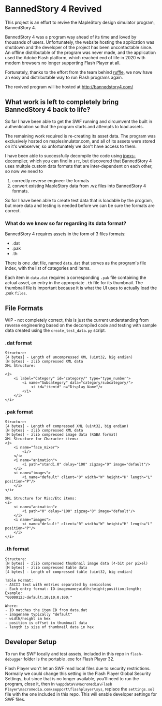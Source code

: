 # BannedStory 4 Revived
This project is an effort to revive the MapleStory design simulator program, BannedStory 4.

BannedStory 4 was a program way ahead of its time and loved by thousands of users. Unfortunately, the website hosting the application was shutdown and the developer of the project has been uncontactable since. An offline distributable of the program was never made, and the application used the Adobe Flash platform, which reached end of life in 2020 with modern browsers no longer supporting Flash Player at all.

Fortunately, thanks to the effort from the team behind [ruffle](https://github.com/ruffle-rs/ruffle/), we now have an easy and distributable way to run Flash programs again.

The revived program will be hosted at http://bannedstory4.com/

## What work is left to completely bring BannedStory 4 back to life?

So far I have been able to get the SWF running and circumvent the built in authentication so that the program starts and attempts to load assets.

The remaining work required is re-creating its asset data. The program was exclusively hosted on maplesimulator.com, and all of its assets were stored on it's webserver, so unfortunately we don't have access to them.

I have been able to successfully decompile the code using [jpexs-decompiler](https://github.com/jindrapetrik/jpexs-decompiler), which you can find in `src`, but discovered that BannedStory 4 uses multple custom data formats that are inter-dependent on each other, so now we need to 

1. correctly reverse engineer the formats
2. convert existing MapleStory data from .wz files into BannedStory 4 formats.

So for I have been able to create test data that is loadable by the program, but more data and testing is needed before we can be sure the formats are correct.

### What do we know so far regarding its data format?
BannedStory 4 requires assets in the form of 3 files formats:
- .dat 
- .pak
- .th

There is one .dat file, named `data.dat` that serves as the program's file index, with the list of categories and items.

Each item in `data.dat` requires a corresponding `.pak` file containing the actual asset, an entry in the appropriate `.th` file for its thumbnail. The thumbnail file is important because it is what the UI uses to actually load the .pak `files`.

## File Formats
WIP - not completely correct, this is just the current understanding from reverse engineering based on the decompiled code and testing with sample data created using the `create_test_data.py` script.

### .dat format
```
Structure:
[4 bytes] - Length of uncompressed XML (uint32, big endian)
[N bytes] - zlib compressed XML data
XML Structure:

<i>
    <i label="Category" id="category/" type="type_number">
        <i name="Subcategory" data="category/subcategory/">
            <i id="itemid" n="Display Name"/>
        </i>
    </i>
</i>
```
### .pak format
```
Structure:
[4 bytes] - Length of compressed XML (uint32, big endian)
[N bytes] - zlib compressed XML data
[M bytes] - zlib compressed image data (RGBA format)
XML Structure for Character items:
<i>
    <i name="face_mixer">
        <i/>
    </i>
    <i name="animation">
        <i path="stand1.0" delay="100" zigzag="0" image="default"/>
    </i>
    <i name="images">
        <i name="default" client="0" width="W" height="H" length="L" position="P"/>
    </i>
</i>

XML Structure for Misc/Etc items:
<i>
    <i name="animation">
        <i path="0" delay="100" zigzag="0" image="default"/>
    </i>
    <i name="images">
        <i name="default" client="0" width="W" height="H" length="L" position="P"/>
    </i>
</i>
```

### .th format
```
Structure:
[N bytes] - zlib compressed thumbnail image data (4-bit per pixel)
[M bytes] - zlib compressed table data
[4 bytes] - Length of compressed table (uint32, big endian)

Table Format:
- ASCII text with entries separated by semicolons
- Each entry format: ID-imagename;width;height;position;length;
Example:
"00000123-default;10;10;0;100;"

Where:
- ID matches the item ID from data.dat
- imagename typically "default"
- width/height in hex
- position is offset in thumbnail data
- length is size of thumbnail data in hex
```

## Developer Setup
To run the SWF locally and test assets, included in this repo in `flash-debugger` folder is the portable .exe for Flash Player 32. 

Flash Player won't let an SWF read local files due to security restrictions. Normally we could change this setting in the Flash Player Global Security Settings, but since that is no longer available, you'll need to run the program, close it, then in `%appdata%\Macromedia\Flash Player\macromedia.com\support\flashplayer\sys`, replace the `settings.sol` file with the one included in this repo. This will enable developer settings for SWF files.